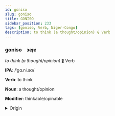 ```yaml
---
id: goniso
slug: goniso
title: GONİSO
sidebar_position: 233
tags: [goniso, Verb, Niger-Congo]
description: to think (a thought/opinion) § Verb
---
```


### goniso&emsp;<span kind="abugida">ꜿƨɟɐ</span>

*to think (a thought/opinion)* **§** Verb

**IPA**: /ˈgɑ.ni.sɑ/

**Verb**: to think

**Noun**: a thought/opinion

**Modifier**: thinkable/opinable

<details>
    <summary>Origin</summary>
    Chichewa -ganiza /ɡaˈni.za/<br/>
    <em>Niger-Congo Language Family</em>
</details>